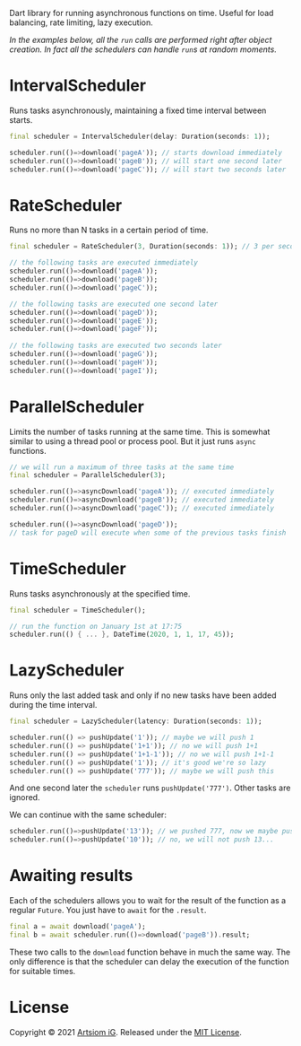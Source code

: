 Dart library for running asynchronous functions on time. Useful for 
load balancing, rate limiting, lazy execution.

*In the examples below, all the `run` calls are performed right 
after object creation. In fact all the schedulers can handle 
`run`s at random moments.*

# IntervalScheduler

Runs tasks asynchronously, maintaining a fixed time interval between starts.

``` dart
final scheduler = IntervalScheduler(delay: Duration(seconds: 1));

scheduler.run(()=>download('pageA')); // starts download immediately
scheduler.run(()=>download('pageB')); // will start one second later
scheduler.run(()=>download('pageC')); // will start two seconds later
```

# RateScheduler

Runs no more than N tasks in a certain period of time.

``` dart
final scheduler = RateScheduler(3, Duration(seconds: 1)); // 3 per second

// the following tasks are executed immediately
scheduler.run(()=>download('pageA'));
scheduler.run(()=>download('pageB'));
scheduler.run(()=>download('pageC'));

// the following tasks are executed one second later
scheduler.run(()=>download('pageD'));
scheduler.run(()=>download('pageE'));
scheduler.run(()=>download('pageF'));
 
// the following tasks are executed two seconds later
scheduler.run(()=>download('pageG'));
scheduler.run(()=>download('pageH'));
scheduler.run(()=>download('pageI'));
```

# ParallelScheduler

Limits the number of tasks running at the same time. This is somewhat similar to
using a thread pool or process pool. But it just runs 
`async` functions.

```dart
// we will run a maximum of three tasks at the same time
final scheduler = ParallelScheduler(3); 

scheduler.run(()=>asyncDownload('pageA')); // executed immediately
scheduler.run(()=>asyncDownload('pageB')); // executed immediately
scheduler.run(()=>asyncDownload('pageC')); // executed immediately

scheduler.run(()=>asyncDownload('pageD'));
// task for pageD will execute when some of the previous tasks finish 
```

# TimeScheduler

Runs tasks asynchronously at the specified time.

```dart
final scheduler = TimeScheduler();

// run the function on January 1st at 17:75
scheduler.run(() { ... }, DateTime(2020, 1, 1, 17, 45));
```

# LazyScheduler

Runs only the last added task and only if no new tasks have been added during 
the time interval.

``` dart
final scheduler = LazyScheduler(latency: Duration(seconds: 1));

scheduler.run(() => pushUpdate('1')); // maybe we will push 1
scheduler.run(() => pushUpdate('1+1')); // no we will push 1+1
scheduler.run(() => pushUpdate('1+1-1')); // no we will push 1+1-1
scheduler.run(() => pushUpdate('1')); // it's good we're so lazy
scheduler.run(() => pushUpdate('777')); // maybe we will push this
```

And one second later the `scheduler` runs `pushUpdate('777')`. Other tasks 
are ignored.

We can continue with the same scheduler:

``` dart
scheduler.run(()=>pushUpdate('13')); // we pushed 777, now we maybe push 13
scheduler.run(()=>pushUpdate('10')); // no, we will not push 13...
```

# Awaiting results

Each of the schedulers allows you to wait for the result of the function 
as a regular `Future`. You just have to `await` for the `.result`.

```dart
final a = await download('pageA');
final b = await scheduler.run(()=>download('pageB')).result;
```

These two calls to the `download` function behave in much the same way. The only
difference is that the scheduler can delay the execution of the function for
suitable times.

# License

Copyright © 2021 [Artsiom iG](https://github.com/rtmigo).
Released under the [MIT License](LICENSE).
